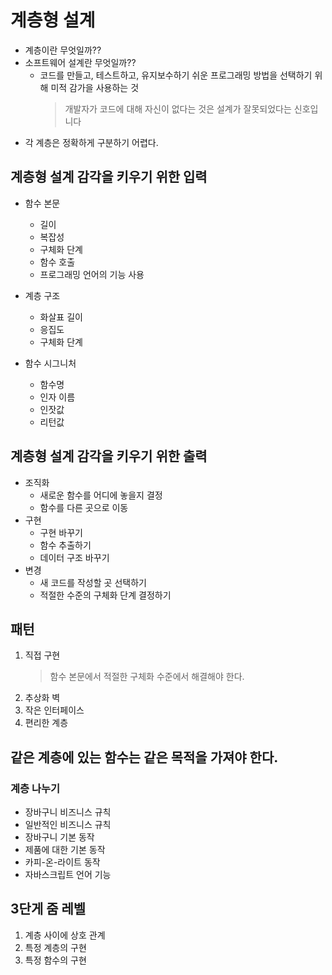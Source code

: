 # 계층형 설계

- 계층이란 무엇일까??
- 소프트웨어 설계란 무엇일까??
  - 코드를 만들고, 테스트하고, 유지보수하기 쉬운 프로그래밍 방법을 선택하기 위해 미적 감가을 사용하는 것
    > 개발자가 코드에 대해 자신이 없다는 것은 설계가 잘못되었다는 신호입니다
- 각 계층은 정확하게 구분하기 어렵다.

## 계층형 설계 감각을 키우기 위한 입력

- 함수 본문

  - 길이
  - 복잡성
  - 구체화 단계
  - 함수 호출
  - 프로그래밍 언어의 기능 사용

- 계층 구조

  - 화살표 길이
  - 응집도
  - 구체화 단계

- 함수 시그니처
  - 함수명
  - 인자 이름
  - 인잣값
  - 리턴값

## 계층형 설계 감각을 키우기 위한 출력

- 조직화
  - 새로운 함수를 어디에 놓을지 결정
  - 함수를 다른 곳으로 이동
- 구현
  - 구현 바꾸기
  - 함수 추출하기
  - 데이터 구조 바꾸기
- 변경
  - 새 코드를 작성할 곳 선택하기
  - 적절한 수준의 구체화 단계 결정하기

## 패턴

1. 직접 구현
   > 함수 본문에서 적절한 구체화 수준에서 해결해야 한다.
2. 추상화 벽
3. 작은 인터페이스
4. 편리한 계층

## 같은 계층에 있는 함수는 같은 목적을 가져야 한다.

### 계층 나누기

- 장바구니 비즈니스 규칙
- 일반적인 비즈니스 규칙
- 장바구니 기본 동작
- 제품에 대한 기본 동작
- 카피-온-라이트 동작
- 자바스크립트 언어 기능

## 3단게 줌 레벨

1. 계층 사이에 상호 관계
2. 특정 계층의 구현
3. 특정 함수의 구현
